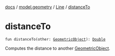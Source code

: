 [docs](../../index.md) / [model.geometry](../index.md) / [Line](index.md) / [distanceTo](./distance-to.md)

# distanceTo

`fun distanceTo(other: `[`GeometricObject`](../-geometric-object/index.md)`): `[`Double`](https://kotlinlang.org/api/latest/jvm/stdlib/kotlin/-double/index.html)

Computes the distance to another [GeometricObject](../-geometric-object/index.md).

